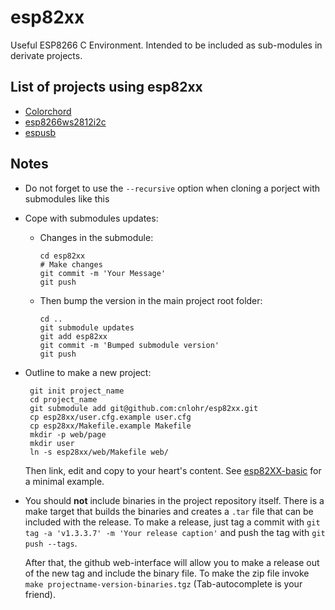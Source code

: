 # esp82xx

Useful ESP8266 C Environment. Intended to be included as sub-modules in derivate projects.

## List of projects using esp82xx

 - [Colorchord](https://github.com/cnlohr/colorchord)
 - [esp8266ws2812i2c](https://github.com/cnlohr/esp8266ws2812i2s)
 - [espusb](https://github.com/cnlohr/espusb)

## Notes

 - Do not forget to use the `--recursive` option when cloning a porject with submodules like this

 - Cope with submodules updates:

    - Changes in the submodule:

        ```
        cd esp82xx
        # Make changes
        git commit -m 'Your Message'
        git push
        ```

    - Then bump the version in the main project root folder:

        ```
        cd ..
        git submodule updates
        git add esp82xx
        git commit -m 'Bumped submodule version'
        git push
        ```

 - Outline to make a new project:

        git init project_name
        cd project_name
        git submodule add git@github.com:cnlohr/esp82xx.git
        cp esp28xx/user.cfg.example user.cfg
        cp esp28xx/Makefile.example Makefile
        mkdir -p web/page
        mkdir user
        ln -s esp28xx/web/Makefile web/

    Then link, edit and copy to your heart's content. See [esp82XX-basic](https://github.com/con-f-use/esp82XX-basic) for a minimal example.

 - You should **not** include binaries in the project repository itself.
    There is a make target that builds the binaries and creates a `.tar` file that can be included with the release.
    To make a release, just tag a commit with `git tag -a 'v1.3.3.7' -m 'Your release caption'` and push the tag with `git push --tags`.

    After that, the github web-interface will allow you to make a release out of the new tag and include the binary file.
    To make the zip file invoke `make projectname-version-binaries.tgz` (Tab-autocomplete is your friend).

